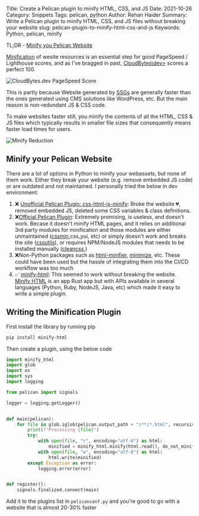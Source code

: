 Title: Create a Pelican plugin to minify HTML, CSS, and JS
Date: 2021-10-26
Category: Snippets
Tags: pelican, python
Author: Rehan Haider
Summary: Write a Pelican plugin to minify HTML, CSS, and JS files without breaking your website
slug: pelican-plugin-to-minify-html-css-and-js
Keywords: Python, pelican, minify

TL;DR - [Minify you Pelican Website](#)

[Minification](https://developers.google.com/speed/docs/insights/MinifyResources) of wesite resources is an essential step for good PageSpeed / Lighthouse scores, and as I've bragged in past, [CloudBytes\dev>](https://cloudbytes.dev) scores a perfect 100. 

![CloudBytes.dev PageSpeed Score]({static}/images/s0030/PageSpeed%20Score%20(Small).png)

This is partly because Website generated by [SSGs]({filename}0004-what-is-jamstack.md) are generally faster than the ones generated using CMS solutions like WordPress, etc. But the main reason is non-redundant JS & CSS code. 

To make websites faster still, you minify the contents of all the HTML, CSS & JS files which typically results in smaller file sizes that consequently means faster load times for users. 

![Minify Reduction]({static}/images/s0030/minify_reduction.png)

## Minify your Pelican Website

There are a lot of options in Python to minify your webassets, but none of them work. Either they break your website (e.g. remove embedded JS code) or are outdated and not maintained. I personally tried the below in dev environment:

1. ❌ [Unofficial Pelican Plugin: css-html-js-minify](https://github.com/getpelican/pelican-plugins/tree/master/css-html-js-minify): Broke the website 💔, removed embedded JS, deleted some CSS variables & class definitions.
2. ❌[Official Pelican Plugin](https://github.com/pelican-plugins/webassets): Extremely promising, is useless, and doesn't work. Becase it doesn't minify HTML pages, and it relies on additional 3rd party modules for minification and those modules are either unmaintained ([cssmin](https://github.com/zacharyvoase/cssmin),css_yui, etc) or simply doesn't work and breaks the site ([cssutils](http://cthedot.de/cssutils/)), or requires NPM/NodeJS modules that needs to be installed manually ([cleancss](https://github.com/clean-css/clean-css),)
3. ❌Non-Python packages such as [html-minifier](https://github.com/kangax/html-minifier), [minimize](https://github.com/Swaagie/minimize), etc. These could have been used but the hassle of integrating them into the CI/CD workflow was too much
4. ✅ [minify-html](https://pypi.org/project/minify-html/): This seemed to work without breaking the website. [Minify HTML](https://github.com/wilsonzlin/minify-html) is an app  Rust app but with APIs available in several languages (Python, Ruby, NodeJS, Java, etc) which made it easy to write a simple plugin.


## Writing the Minification Plugin

First install the library by running pip
```bash
pip install minify-html
```

Then create a plugin, using the below code
```python
import minify_html
import glob
import os
import sys
import logging

from pelican import signals

logger = logging.getLogger()


def main(pelican):
    for file in glob.iglob(pelican.output_path + "/**/*.html", recursive=True):
        print(f"Processing {file}")
        try:
            with open(file, "r", encoding="utf-8") as html:
                minified = minify_html.minify(html.read(), do_not_minify_doctype=True)
            with open(file, "w", encoding="utf-8") as html:
                html.write(minified)
        except Exception as error:
            logging.error(error)


def register():
    signals.finalized.connect(main)
```

Add it to the plugins list in `pelicanconf.py` and you're good to go with a website that is almost 20-30% faster
